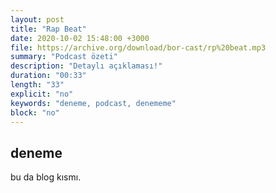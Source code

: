 ```yaml
---
layout: post
title: "Rap Beat"
date: 2020-10-02 15:48:00 +3000
file: https://archive.org/download/bor-cast/rp%20beat.mp3
summary: "Podcast özeti"
description: "Detaylı açıklaması!"
duration: "00:33" 
length: "33"
explicit: "no" 
keywords: "deneme, podcast, denememe"
block: "no" 
---
```


## deneme

bu da blog kısmı.